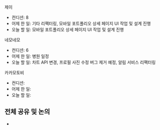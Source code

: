 
제이
- 컨디션: 8
- 어제 한 일: 기타 리팩터링, 모바일 포트폴리오 상세 페이지 UI 작업 및 설계 진행
- 오늘 할 일: 모바일 포트폴리오 상세 페이지 UI 작업 및 설계 진행

네모네모
- 컨디션: 6
- 어제 한 일: 병원 일정
- 오늘 할 일: 차트 API 변경, 프로필 사진 수정 버그 제거 예정, 알림 서비스 리팩터링

카카모토비
- 컨디션: 
- 어제 한 일: 
- 오늘 할 일: 
## 전체 공유 및 논의
- 